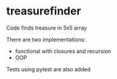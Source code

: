 # treasurefinder
Code finds treasure in 5x5 array

There are two implementations: 
- functional with closures and recursion
- OOP

Tests using pytest are also added
